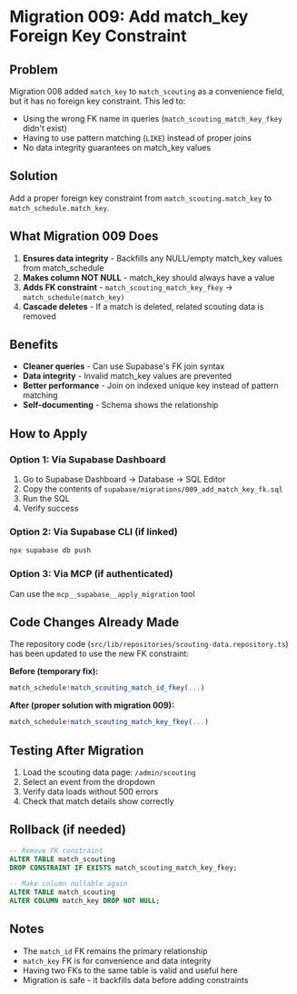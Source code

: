 # Migration 009: Add match_key Foreign Key Constraint

## Problem
Migration 008 added `match_key` to `match_scouting` as a convenience field, but it has no foreign key constraint. This led to:
- Using the wrong FK name in queries (`match_scouting_match_key_fkey` didn't exist)
- Having to use pattern matching (`LIKE`) instead of proper joins
- No data integrity guarantees on match_key values

## Solution
Add a proper foreign key constraint from `match_scouting.match_key` to `match_schedule.match_key`.

## What Migration 009 Does
1. **Ensures data integrity** - Backfills any NULL/empty match_key values from match_schedule
2. **Makes column NOT NULL** - match_key should always have a value
3. **Adds FK constraint** - `match_scouting_match_key_fkey` → `match_schedule(match_key)`
4. **Cascade deletes** - If a match is deleted, related scouting data is removed

## Benefits
- **Cleaner queries** - Can use Supabase's FK join syntax
- **Data integrity** - Invalid match_key values are prevented
- **Better performance** - Join on indexed unique key instead of pattern matching
- **Self-documenting** - Schema shows the relationship

## How to Apply

### Option 1: Via Supabase Dashboard
1. Go to Supabase Dashboard → Database → SQL Editor
2. Copy the contents of `supabase/migrations/009_add_match_key_fk.sql`
3. Run the SQL
4. Verify success

### Option 2: Via Supabase CLI (if linked)
```bash
npx supabase db push
```

### Option 3: Via MCP (if authenticated)
Can use the `mcp__supabase__apply_migration` tool

## Code Changes Already Made
The repository code (`src/lib/repositories/scouting-data.repository.ts`) has been updated to use the new FK constraint:

**Before (temporary fix):**
```typescript
match_schedule!match_scouting_match_id_fkey(...)
```

**After (proper solution with migration 009):**
```typescript
match_schedule!match_scouting_match_key_fkey(...)
```

## Testing After Migration
1. Load the scouting data page: `/admin/scouting`
2. Select an event from the dropdown
3. Verify data loads without 500 errors
4. Check that match details show correctly

## Rollback (if needed)
```sql
-- Remove FK constraint
ALTER TABLE match_scouting
DROP CONSTRAINT IF EXISTS match_scouting_match_key_fkey;

-- Make column nullable again
ALTER TABLE match_scouting
ALTER COLUMN match_key DROP NOT NULL;
```

## Notes
- The `match_id` FK remains the primary relationship
- `match_key` FK is for convenience and data integrity
- Having two FKs to the same table is valid and useful here
- Migration is safe - it backfills data before adding constraints
